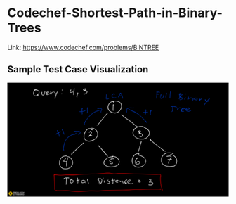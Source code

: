 # Codechef-Shortest-Path-in-Binary-Trees
Link: https://www.codechef.com/problems/BINTREE
## Sample Test Case Visualization
![](Ziteboard.png)
